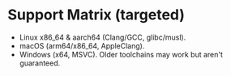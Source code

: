 # Support Matrix (targeted)
- Linux x86_64 & aarch64 (Clang/GCC, glibc/musl).
- macOS (arm64/x86_64, AppleClang).
- Windows (x64, MSVC).
Older toolchains may work but aren't guaranteed.
